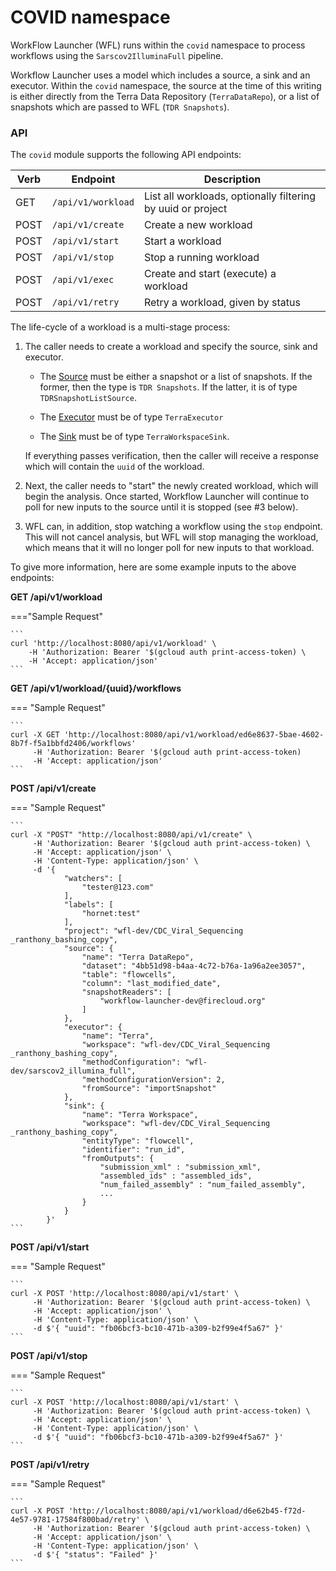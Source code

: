 # COVID namespace

WorkFlow Launcher (WFL) runs within the `covid` namespace to process workflows using the `Sarscov2IlluminaFull` pipeline. 

Workflow Launcher uses a model which includes a source, a sink and an executor. Within the `covid` namespace, the source at the time of this writing is either directly from the Terra Data Repository (`TerraDataRepo`), or a list of snapshots which are passed to WFL (`TDR Snapshots`). 

### API

The `covid` module supports the following API endpoints:

| Verb | Endpoint                            | Description                                                              |
|------|-------------------------------------|--------------------------------------------------------------------------|
| GET  | `/api/v1/workload`                  | List all workloads, optionally filtering by uuid or project              |
| POST | `/api/v1/create`                    | Create a new workload                                                    |
| POST | `/api/v1/start`                     | Start a workload                                                         |
| POST | `/api/v1/stop`                      | Stop a running workload                                                  |
| POST | `/api/v1/exec`                      | Create and start (execute) a workload                                    |
| POST | `/api/v1/retry`                      | Retry a workload, given by status                                    |

The life-cycle of a workload is a multi-stage process:

1. The caller needs to create a workload and specify the source, sink and executor.

    - The [Source](./source.md) must be either a snapshot or a list of snapshots. If the former, then the type is `TDR Snapshots`. If the latter, it is of type `TDRSnapshotListSource`.
     
    - The [Executor](./executor.md) must be of type `TerraExecutor`
     
    - The [Sink](./sink.md) must be of type `TerraWorkspaceSink`. 
      
    If everything passes verification, then the caller will receive a response which will contain the `uuid` of the workload.
   
2. Next, the caller needs to "start" the newly created workload, which will begin the analysis. Once started, Workflow Launcher will continue to poll for new inputs to the source until it is stopped (see #3 below).
   
3. WFL can, in addition, stop watching a workflow using the `stop` endpoint. This will not cancel analysis, but WFL will stop managing the workload, which means that it will no longer poll for new inputs to that workload.

To give more information, here are some example inputs to the above endpoints:

**GET /api/v1/workload**

==="Sample Request"

    ```
    curl 'http://localhost:8080/api/v1/workload' \
        -H 'Authorization: Bearer '$(gcloud auth print-access-token) \
        -H 'Accept: application/json'
    ```

**GET /api/v1/workload/{uuid}/workflows**

=== "Sample Request"

    ```
    curl -X GET 'http://localhost:8080/api/v1/workload/ed6e8637-5bae-4602-8b7f-f5a1bbfd2406/workflows' 
         -H 'Authorization: Bearer '$(gcloud auth print-access-token)      
         -H 'Accept: application/json'
    ```

**POST /api/v1/create**

=== "Sample Request"

    ```
    curl -X "POST" "http://localhost:8080/api/v1/create" \
         -H 'Authorization: Bearer '$(gcloud auth print-access-token) \
         -H 'Accept: application/json' \
         -H 'Content-Type: application/json' \
         -d '{
                "watchers": [
                    "tester@123.com"
                ],
                "labels": [
                    "hornet:test"
                ],
                "project": "wfl-dev/CDC_Viral_Sequencing _ranthony_bashing_copy",
                "source": {
                    "name": "Terra DataRepo",
                    "dataset": "4bb51d98-b4aa-4c72-b76a-1a96a2ee3057",
                    "table": "flowcells",
                    "column": "last_modified_date",
                    "snapshotReaders": [
                        "workflow-launcher-dev@firecloud.org"
                    ]
                },
                "executor": {
                    "name": "Terra",
                    "workspace": "wfl-dev/CDC_Viral_Sequencing _ranthony_bashing_copy",
                    "methodConfiguration": "wfl-dev/sarscov2_illumina_full",
                    "methodConfigurationVersion": 2,
                    "fromSource": "importSnapshot"
                },
                "sink": {
                    "name": "Terra Workspace",
                    "workspace": "wfl-dev/CDC_Viral_Sequencing _ranthony_bashing_copy",
                    "entityType": "flowcell",
                    "identifier": "run_id",
                    "fromOutputs": {
                        "submission_xml" : "submission_xml",
                        "assembled_ids" : "assembled_ids",
                        "num_failed_assembly" : "num_failed_assembly",
                        ...
                    }
                }
            }'
    ```

**POST /api/v1/start**

=== "Sample Request"

    ```
    curl -X POST 'http://localhost:8080/api/v1/start' \
         -H 'Authorization: Bearer '$(gcloud auth print-access-token) \
         -H 'Accept: application/json' \
         -H 'Content-Type: application/json' \
         -d $'{ "uuid": "fb06bcf3-bc10-471b-a309-b2f99e4f5a67" }'
    ```

**POST /api/v1/stop**

=== "Sample Request"

    ```
    curl -X POST 'http://localhost:8080/api/v1/start' \
         -H 'Authorization: Bearer '$(gcloud auth print-access-token) \
         -H 'Accept: application/json' \
         -H 'Content-Type: application/json' \
         -d $'{ "uuid": "fb06bcf3-bc10-471b-a309-b2f99e4f5a67" }'
    ```

**POST /api/v1/retry**

=== "Sample Request"

    ```
    curl -X POST 'http://localhost:8080/api/v1/workload/d6e62b45-f72d-4e57-9781-17584f800bad/retry' \
         -H 'Authorization: Bearer '$(gcloud auth print-access-token) \
         -H 'Accept: application/json' \
         -H 'Content-Type: application/json' \
         -d $'{ "status": "Failed" }'
    ```
